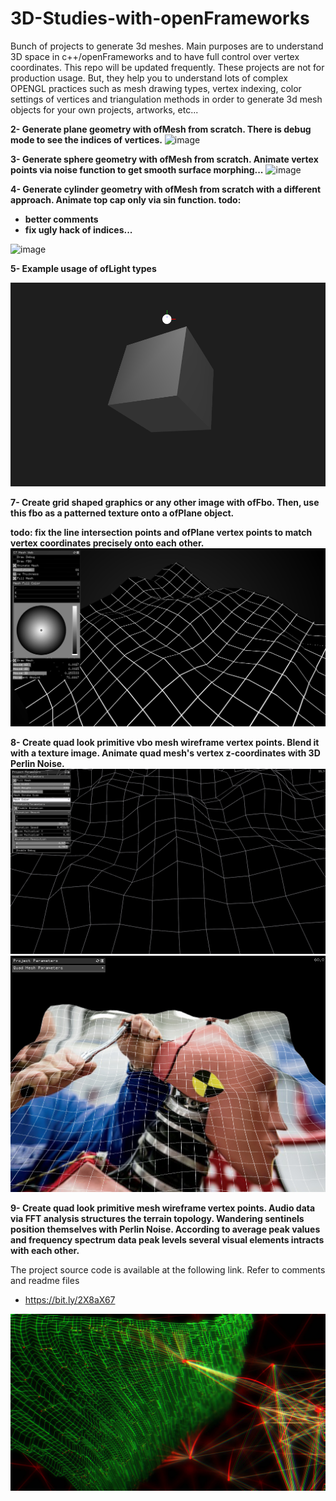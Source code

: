 # 3D-Studies-with-openFrameworks
Bunch of projects to generate 3d meshes. Main purposes are to understand 3D space in c++/openFrameworks and to have full control over vertex coordinates. This repo will be updated frequently. These projects are not for production usage. But, they help you to understand lots of complex OPENGL practices such as mesh drawing types, vertex indexing, color settings of vertices and triangulation methods in order to generate 3d mesh objects for your own projects, artworks, etc...


<b>2- Generate plane geometry with ofMesh from scratch. There is debug mode to see the indices of vertices.</b>
![image](https://raw.githubusercontent.com/alptugan/3D-Studies-with-openFrameworks/master/2_generate3DPlaneMeshPoints/generate_plane_vertices_coordinates.png)


<b>3- Generate sphere geometry with ofMesh from scratch. Animate vertex points via noise function to get smooth surface morphing...</b>
![image](https://raw.githubusercontent.com/alptugan/3D-Studies-with-openFrameworks/master/3_generate3DSphereMeshPoints/3_sphere.png)


<b>4- Generate cylinder geometry with ofMesh from scratch with a different approach. Animate top cap only via sin function. 
todo: 
- better comments
- fix ugly hack of indices...</b>

![image](https://raw.githubusercontent.com/alptugan/3D-Studies-with-openFrameworks/master/4_generate3DCylinderMeshPoints/cylinder.png)

<b>5- Example usage of ofLight types</b>

![image](5_ofLight/oflight.png)

<b>7- Create grid shaped graphics or any other image with ofFbo. Then, use this fbo as a patterned texture onto a ofPlane object. 

**todo:** fix the line intersection points and ofPlane vertex points to match vertex coordinates precisely onto each other.</b>
![image](7_generate3DPlaneFboTexture/planeFboTexture.png)


<b>8- Create quad look primitive vbo mesh wireframe vertex points. Blend it with a texture image. Animate quad mesh's vertex z-coordinates with 3D Perlin Noise.</b>
![image](8_generate3DQuadPlaneWireFrame/quadMesh.png)
![image](8_generate3DQuadPlaneWireFrame/textured_QuadMesh.png)

<b>9- Create quad look primitive mesh wireframe vertex points. Audio data via FFT analysis structures the terrain topology. Wandering sentinels position themselves with Perlin Noise. According to average peak values and frequency spectrum data peak levels several visual elements intracts with each other. </b>

The project  source code is available at the following link. Refer to comments and readme files
- https://bit.ly/2X8aX67

![image](10_generatePlane_WireFrame_SoundReactive/bin/data/Sentinels-rendered_images/2020-05-18-02-53-59-370.jpg)
